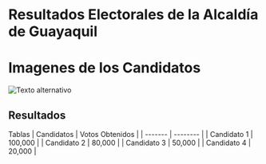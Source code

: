 # Resultados Electorales de la Alcaldía de Guayaquil

 
 # Imagenes de los Candidatos 
 ![Texto alternativo](/ruta/a/la/imagen.jpg)

## Resultados 


Tablas 
| Candidatos   | Votos Obtenidos    |
| ------- | -------- |
| Candidato 1  | 100,000    |
| Candidato 2  | 80,000  |
| Candidato 3  | 50,000  |
| Candidato 4  | 20,000  |
